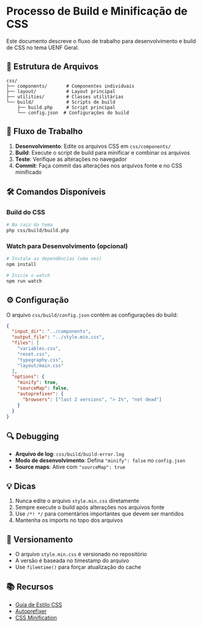 # Processo de Build e Minificação de CSS

Este documento descreve o fluxo de trabalho para desenvolvimento e build de CSS no tema UENF Geral.

## 📁 Estrutura de Arquivos

```
css/
├── components/       # Componentes individuais
├── layout/           # Layout principal
├── utilities/        # Classes utilitárias
└── build/            # Scripts de build
    ├── build.php     # Script principal
    └── config.json  # Configurações do build
```

## 🔄 Fluxo de Trabalho

1. **Desenvolvimento**: Edite os arquivos CSS em `css/components/`
2. **Build**: Execute o script de build para minificar e combinar os arquivos
3. **Teste**: Verifique as alterações no navegador
4. **Commit**: Faça commit das alterações nos arquivos fonte e no CSS minificado

## 🛠️ Comandos Disponíveis

### Build do CSS

```bash
# Na raiz do tema
php css/build/build.php
```

### Watch para Desenvolvimento (opcional)

```bash
# Instale as dependências (uma vez)
npm install

# Inicie o watch
npm run watch
```

## ⚙️ Configuração

O arquivo `css/build/config.json` contém as configurações do build:

```json
{
  "input_dir": "../components",
  "output_file": "../style.min.css",
  "files": [
    "variables.css",
    "reset.css",
    "typography.css",
    "layout/main.css"
  ],
  "options": {
    "minify": true,
    "sourceMap": false,
    "autoprefixer": {
      "browsers": ["last 2 versions", "> 1%", "not dead"]
    }
  }
}
```

## 🔍 Debugging

- **Arquivo de log**: `css/build/build-error.log`
- **Modo de desenvolvimento**: Defina `"minify": false` no `config.json`
- **Source maps**: Ative com `"sourceMap": true`

## 💡 Dicas

1. Nunca edite o arquivo `style.min.css` diretamente
2. Sempre execute o build após alterações nos arquivos fonte
3. Use `/*! */` para comentários importantes que devem ser mantidos
4. Mantenha os imports no topo dos arquivos

## 🔄 Versionamento

- O arquivo `style.min.css` é versionado no repositório
- A versão é baseada no timestamp do arquivo
- Use `filemtime()` para forçar atualização do cache

## 📚 Recursos

- [Guia de Estilo CSS](https://codex.wordpress.org/CSS)
- [Autoprefixer](https://github.com/postcss/autoprefixer)
- [CSS Minification](https://cssminifier.com/)
